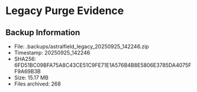 ﻿# Legacy Purge Evidence

## Backup Information
- File: .backups/astralfield_legacy_20250925_142246.zip
- Timestamp: 20250925_142246
- SHA256: 6FD51BC09BFA75A8C43CE51C9FE71E1A576B4B8E5806E3785DA4075FF9A69B3B
- Size: 15.17 MB
- Files archived: 268


